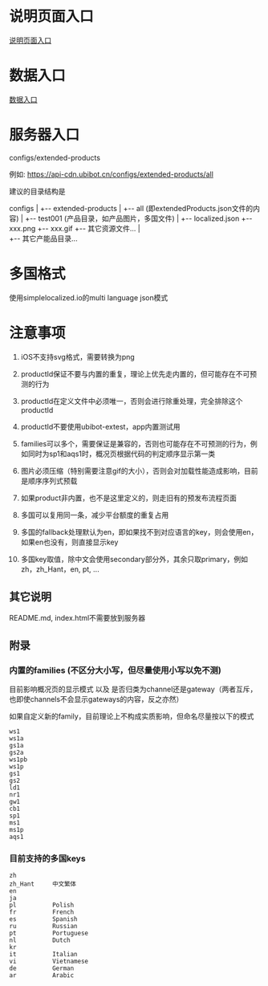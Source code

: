 # 说明页面入口

[说明页面入口](https://cloudforceiot.github.io/ExtendedProductsExample/)


# 数据入口

[数据入口](https://cloudforceiot.github.io/ExtendedProductsExample/extendedProducts.json)

# 服务器入口

configs/extended-products

例如: https://api-cdn.ubibot.cn/configs/extended-products/all

建议的目录结构是

configs
 |
 +-- extended-products
   |
   +-- all (即extendedProducts.json文件的内容)
   |
   +-- test001 (产品目录，如产品图片，多国文件)
     |
     +-- localized.json
     +-- xxx.png
     +-- xxx.gif
     +-- 其它资源文件...
   |   
   +-- 其它产能品目录...
     
# 多国格式

使用simplelocalized.io的multi language json模式

# 注意事项

1. iOS不支持svg格式，需要转换为png

2. productId保证不要与内置的重复，理论上优先走内置的，但可能存在不可预测的行为

3. productId在定义文件中必须唯一，否则会进行除重处理，完全排除这个productId

4. productId不要使用ubibot-extest，app内置测试用

5. families可以多个，需要保证是兼容的，否则也可能存在不可预测的行为，例如同时为sp1和aqs1时，概况页根据代码的判定顺序显示第一类

6. 图片必须压缩（特别需要注意gif的大小），否则会对加载性能造成影响，目前是顺序序列式预载

7. 如果product非内置，也不是这里定义的，则走旧有的预发布流程页面

8. 多国可以复用同一条，减少平台额度的重复占用

9. 多国的fallback处理默认为en，即如果找不到对应语言的key，则会使用en，如果en也没有，则直接显示key

10. 多国key取值，除中文会使用secondary部分外，其余只取primary，例如 zh，zh_Hant，en, pt, ...


## 其它说明

README.md, index.html不需要放到服务器

## 附录

### 内置的families (不区分大小写，但尽量使用小写以免不测)

目前影响概况页的显示模式 以及 是否归类为channel还是gateway（两者互斥，也即使channels不会显示gateways的内容，反之亦然）

如果自定义新的family，目前理论上不构成实质影响，但命名尽量按以下的模式

```
ws1
ws1a
gs1a
gs2a
ws1pb
ws1p
gs1
gs2
ld1
nr1
gw1
cb1
sp1
ms1
ms1p
aqs1
```

### 目前支持的多国keys

```
zh          
zh_Hant     中文繁体
en          
ja
pl          Polish
fr          French
es          Spanish
ru          Russian
pt          Portuguese
nl          Dutch
kr          
it          Italian
vi          Vietnamese
de          German
ar          Arabic
```




